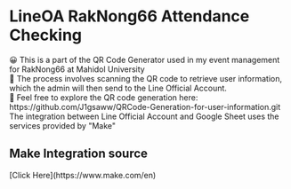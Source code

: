 <h1> LineOA RakNong66 Attendance Checking </h1>
😀 This is a part of the QR Code Generator used in my event management for RakNong66 at Mahidol University
<br>
📲 The process involves scanning the QR code to retrieve user information, which the admin will then send to the Line Official Account.
<br>
🥰 Feel free to explore the QR code generation here: https://github.com/J1gsaww/QRCode-Generation-for-user-information.git
<br>
The integration between Line Official Account and Google Sheet uses the services provided by "Make"
<br>
<h2> Make Integration source</h2>
[Click Here](https://www.make.com/en)


